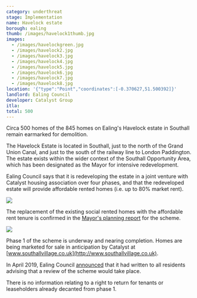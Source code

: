 ```yaml
---
category: underthreat
stage: Implementation 
name: Havelock estate 
borough: ealing
thumb: /images/havelock1thumb.jpg
images:
  - /images/havelockgreen.jpg
  - /images/havelock2.jpg
  - /images/havelock3.jpg
  - /images/havelock4.jpg
  - /images/havelock5.jpg
  - /images/havelock6.jpg
  - /images/havelock7.jpg
  - /images/havelock8.jpg
location: '{"type":"Point","coordinates":[-0.370627,51.500392]}'
landlord: Ealing Council
developer: Catalyst Group
itla:
total: 500
---
```

Circa 500 homes of the 845 homes on Ealing's Havelock estate in Southall remain earmarked for demolition.

The Havelock Estate is located in Southall, just to the north of the Grand Union Canal, and just to the south of the railway line to London Paddington. The estate exists within the wider context of the Southall Opportunity Area, which has been designated as the Mayor for intensive redevelopment.

Ealing Council says that it is redeveloping the estate in a joint venture with Catalyst housing association over four phases, and that the redeveloped estate will provide affordable rented homes (i.e. up to 80% market rent).

<img src="/images/havelockscreenshot.png" class="img-fluid rounded img-thumbnail">

The replacement of the existing social rented homes with the affordable rent tenure is confirmed in the [Mayor's planning report](https://www.london.gov.uk/sites/default/files/public%3A//public%3A//PAWS/media_id_19485///1_havelock_estate_masterplan_report.pdf) for the scheme.

<img src="/images/havelockgla.png" class="img-fluid rounded img-thumbnail">

Phase 1 of the scheme is underway and nearing completion. Homes are being marketed for sale in anticipation by Catalyst at [www.southallvillage.co.uk](http://www.southallvillage.co.uk). 

In April 2019, Ealing Council [announced](https://www.ealing.gov.uk/info/201104/housing_regeneration/374/havelock_estate/3) that it had written to all residents advising that a review of the scheme would take place.

There is no information relating to a right to return for tenants or leaseholders already decanted from phase 1.

